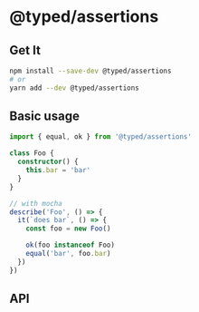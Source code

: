 # @typed/assertions

## Get It
```sh
npm install --save-dev @typed/assertions
# or
yarn add --dev @typed/assertions
```

## Basic usage

```typescript
import { equal, ok } from '@typed/assertions'

class Foo {
  constructor() {
    this.bar = 'bar'
  }
}

// with mocha
describe('Foo', () => {
  it(`does bar`, () => {
    const foo = new Foo()

    ok(foo instanceof Foo)
    equal('bar', foo.bar)
  })
})
```

## API
